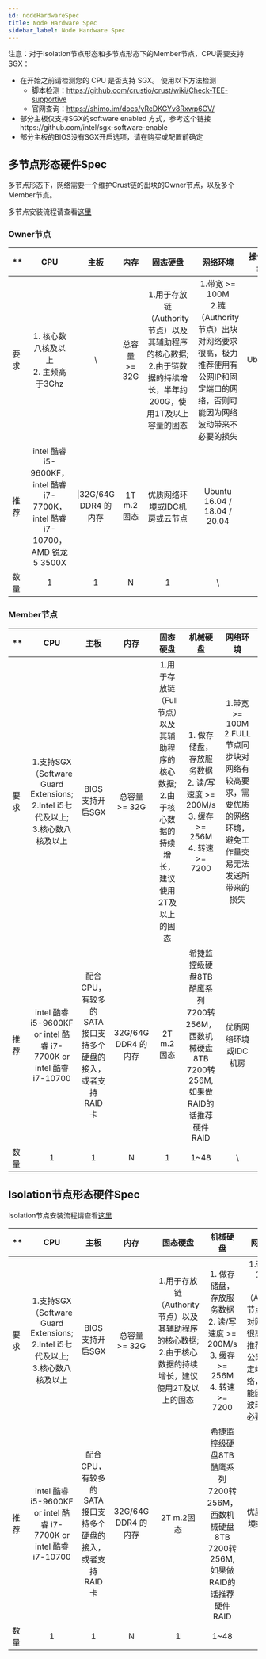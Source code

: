 ```yaml
---
id: nodeHardwareSpec
title: Node Hardware Spec
sidebar_label: Node Hardware Spec
---
```


注意：对于Isolation节点形态和多节点形态下的Member节点，CPU需要支持SGX：

* 在开始之前请检测您的 CPU 是否支持 SGX。 使用以下方法检测
  * 脚本检测：https://github.com/crustio/crust/wiki/Check-TEE-supportive
  * 官网查询：https://shimo.im/docs/yRcDKGYv8Rxwp6GV/
* 部分主板仅支持SGX的software enabled 方式，参考这个链接https://github.com/intel/sgx-software-enable
* 部分主板的BIOS没有SGX开启选项，请在购买或配置前确定

## 多节点形态硬件Spec

多节点形态下，网络需要一个维护Crust链的出块的Owner节点，以及多个Member节点。

多节点安装流程请查看[这里](ownerNode.md)

### Owner节点

| ** | **CPU** | **主板** | **内存** | **固态硬盘** | **网络环境** | **操作系统** |
| :--- | :---: | :---: | :---: | :---: | :---: | :---: |
| 要求 | 1. 核心数八核及以上<br>2. 主频高于3Ghz | \ | 总容量 >= 32G | 1.用于存放链（Authority节点）以及其辅助程序的核心数据;<br>2.由于链数据的持续增长，半年约200G，使用1T及以上容量的固态 | 1.带宽 >= 100M<br>2.链（Authority节点）出块对网络要求很高，极力推荐使用有公网IP和固定端口的网络，否则可能因为网络波动带来不必要的损失 | Ubuntu |
| 推荐 | intel 酷睿 i5-9600KF，intel 酷睿 i7-7700K，intel 酷睿 i7-10700，AMD 锐龙5 3500X | \|32G/64G DDR4 的内存 | 1T m.2固态 | 优质网络环境或IDC机房或云节点 | Ubuntu 16.04 / 18.04 / 20.04 |
| 数量 | 1 | 1 | N | 1 | \ | \ |

### Member节点

| ** | **CPU** | **主板** | **内存** | **固态硬盘** | **机械硬盘** | **网络环境** | **操作系统** |
| :--- | :---: | :---: | :---: | :---: | :---: | :---: | :---: |
| 要求 | 1.支持SGX（Software Guard Extensions;<br>2.Intel i5七代及以上;<br>3.核心数八核及以上 | BIOS支持开启SGX | 总容量 >= 32G | 1.用于存放链（Full节点）以及其辅助程序的核心数据;<br>2.由于核心数据的持续增长，建议使用2T及以上的固态 | 1. 做存储盘，存放服务数据<br>2. 读/写速度 >= 200M/s<br>3. 缓存 >= 256M<br>4. 转速 >= 7200 | 1.带宽 >= 100M<br>2.FULL节点同步块对网络有较高要求，需要优质的网络环境，避免工作量交易无法发送所带来的损失 | Ubuntu 16.04 / 18.04 / 20.04 |
| 推荐 | intel 酷睿 i5-9600KF or intel 酷睿 i7-7700K or intel 酷睿 i7-10700 | 配合CPU，有较多的SATA接口支持多个硬盘的接入，或者支持RAID卡 | 32G/64G DDR4 的内存 | 2T m.2固态 | 希捷监控级硬盘8TB 酷鹰系列 7200转256M，西数机械硬盘8TB 7200转256M, 如果做RAID的话推荐硬件RAID | 优质网络环境或IDC机房 | Ubuntu 18.04 |
| 数量 | 1 | 1 | N  | 1 | 1~48 | \ | \ |

## Isolation节点形态硬件Spec

Isolation节点安装流程请查看[这里](isolationNode.md)

| ** | **CPU** | **主板** | **内存** | **固态硬盘** | **机械硬盘** | **网络环境** | **操作系统** |
| :--- | :---: | :---: | :---: | :---: | :---: | :---: | :---: |
| 要求 | 1.支持SGX（Software Guard Extensions;<br>2.Intel i5七代及以上;<br>3.核心数八核及以上 | BIOS支持开启SGX | 总容量 >= 32G | 1.用于存放链（Authority节点）以及其辅助程序的核心数据;<br>2.由于核心数据的持续增长，建议使用2T及以上的固态 | 1. 做存储盘，存放服务数据<br>2. 读/写速度 >= 200M/s<br>3. 缓存 >= 256M<br>4. 转速 >= 7200 | 1.带宽 >= 100M<br>2.链（Authority节点）出块对网络要求很高，极力推荐使用有公网IP和固定端口的网络，否则可能因为网络波动带来不必要的损失 | Ubuntu 16.04 / 18.04 / 20.04 |
| 推荐 | intel 酷睿 i5-9600KF or intel 酷睿 i7-7700K or intel 酷睿 i7-10700 | 配合CPU，有较多的SATA接口支持多个硬盘的接入，或者支持RAID卡 | 32G/64G DDR4 的内存 | 2T m.2固态 | 希捷监控级硬盘8TB 酷鹰系列 7200转256M，西数机械硬盘8TB 7200转256M, 如果做RAID的话推荐硬件RAID | 优质网络环境或IDC机房 | Ubuntu 18.04 |
| 数量 | 1 | 1 | N | 1 | 1~48 | \ | \ |
